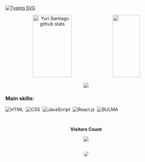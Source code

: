 

[![Typing SVG](https://readme-typing-svg.herokuapp.com/?color=483D8B&size=35&center=true&vCenter=true&width=1000&lines=HELLO,+My+name+is+Yuri+Santiago;I'm+19+years+old;I'm+from+Brazil;I`m+FullStack+Developer;Be+Welcome!+:%29)](https://git.io/typing-svg)


<div align="center">  
  <img width="49%" height="195px" src="https://github-readme-stats.vercel.app/api?username=yurisantiag&show_icons=true&count_private=true&hide_border=true&title_color=483D8B&icon_color=483D8B&text_color=c9d1d9&bg_color=0d1117" alt="Yuri Santiago github stats" /> 
  <img width="41%" height="195px" src="https://github-readme-stats.vercel.app/api/top-langs/?username=yurisantiag&layout=compact&hide_border=true&title_color=483D8B&text_color=ff91a4&bg_color=0d1117" />
</div>


<p align="center">
  <img src="https://github-profile-trophy.vercel.app/?username=yurisantiag&theme=dracula&row=2&no-bg=true&column=3&margin-w=15&margin-h=15" />
</p>


### Main skills:
![HTML](https://img.shields.io/badge/-HTML-0D1117?style=for-the-badge&logo=HTML5&labelColor=0D1117)&nbsp;
![CSS](https://img.shields.io/badge/-CSS-0D1117?style=for-the-badge&logo=CSS3&logoColor=1572B6&labelColor=0D1117)&nbsp;
![JavaScript](https://img.shields.io/badge/-JavaScript-0D1117?style=for-the-badge&logo=javascript&labelColor=0D1117)&nbsp;
![React.js](https://img.shields.io/badge/-React.js-0D1117?style=for-the-badge&logo=react&labelColor=0D1117)&nbsp;
![BULMA](https://img.shields.io/badge/-BULMA-0D1117?style=for-the-badge&logo=react&labelColor=0D1117)&nbsp;


<div align="center">
<br><p align="centre"><b>Visitors Count</b></p>  
<p align="center"><img align="center" src="https://profile-counter.glitch.me/{yurisantiag}/count.svg" /></p> 
<br>
</div>


<div align="center"> 
<a href="https://www.linkedin.com/in/yuri-santiago-279320270/" target="_blank"><img src="https://img.shields.io/badge/-LinkedIn-%230077B5?style=for-the-badge&logo=linkedin&logoColor=white" style="border-radius: 30px" target="_blank"></a> 
 </div>
